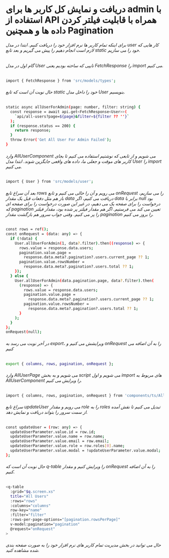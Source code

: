 # دریافت و نمایش کل کاربر ها برای admin با استفاده از API همراه با قابلیت فیلتر کردن داده ها و همچنین Pagination


###### برای اینکه تمام کاربر ها نرم افزار خود را دریافت کنیم. ابتدا در مدل user کار هایی که لازم است انجام دهیم  را پیش می گیریم و بعد تابع static خود را می سازیم.

###### گام اول در مدل User تایپی که ساخته بودیم یعنی FetchResponse را import می کنیم.
```bash
import { FetchResponse } from 'src/models/types';
```

###### حال نوبت آن است که تابع static خود را داخل مدل User بنویسیم.
```bash
static async allUserForAdmin(page: number, filter: string) {
  const response = await api.get<FetchResponse<User>>(
    `api/all-users?page=${page}&filter=${filter ?? ''}`
  );
  if (response.status == 200) {
    return response;
  }
  throw Error('Get All User For Admin Failed');
}
```
###### وارد AllUserComponent می شویم و از تابعی که نوشتیم استفاده می کنیم تا بجای کاربر های موقت و جعلی ما، داده های واقعی جایگزین شوند. ابتدا مدل User را import می کنیم.
```bash
import { User } from 'src/models/user';
```
###### بعد آن سراغ تابع rows می رویم و آن را خالی می کنیم و تابع onRequest را می سازیم، باز هم مثل دفعات قبل یک مقدار data دریافت می کنیم، اگر data برابر با null بود درخواست را برای صفحه یک می دهیم، در غیر این صورت درخواست را برای صفحه ای که pagination تعیین می کند می فرستیم. اگر هم مقدار فیلتر پر شده بود، مقدار فیلتر را پر می کنیم. وقتی جواب سرور هم بازگشت مقدار pagination را بروز می کنیم.
```bash
const rows = ref();
const onRequest = (data: any) => {
  if (!data) {
    User.allUserForAdmin(1, data?.filter).then((response) => {
      rows.value = response.data.users;
      pagination.value.page =
        response.data.meta?.pagination?.users.current_page ?? 1;
      pagination.value.rowsNumber =
        response.data.meta?.pagination?.users.total ?? 1;
    });
  } else {
    User.allUserForAdmin(data.pagination.page, data?.filter).then(
      (response) => {
        rows.value = response.data.users;
        pagination.value.page =
          response.data.meta?.pagination?.users.current_page ?? 1;
        pagination.value.rowsNumber =
          response.data.meta?.pagination?.users.total ?? 1;
      }
    );
  }
};
onRequest(null);
```
###### در آخر نوبت می رسد به export،  ویرایشش می کنیم و onRequest را به آن اضافه می کنیم
```bash
export { columns, rows, pagination, onRequest };
```
###### وارد AllUserPage می شویم و به بخش script می شویم و اول import های مربوط به AllUserComponent را ویرایش می کنیم.

```bash
import { columns, rows, pagination, onRequest } from 'components/ts/AllUserComponent';
```
###### سراغ تابع updateUser می رویم و مقدار role را به roles تبدیل می کنیم تا نقش آمده از سمت سرور را بتواند دریافت و نمایش دهد.
```bash
const updateUser = (row: any) => {
  updateUserParameter.value.id = row.id;
  updateUserParameter.value.name = row.name;
  updateUserParameter.value.email = row.email;
  updateUserParameter.value.role = row.roles[0].name;
  updateUserParameter.value.modal = !updateUserParameter.value.modal;
};
```
###### حال نوبت آن است که q-table را ویرایش کنیم و مقدار onRequest را به آن اضافه کنیم.
```bash
<q-table
  :grid="$q.screen.xs"
  title="All Users"
  :rows="rows"
  :columns="columns"
  row-key="name"
  :filter="filter"
  :rows-per-page-options="[pagination.rowsPerPage]"
  v-model:pagination="pagination"
  @request="onRequest"
>
```
###### حال می توانید در بخش مدیریت تمام کاربر های نرم افزار خود را به صورت صفحه بندی شده مشاهده کنید.

